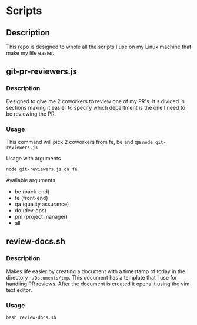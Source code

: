 # Scripts

## Description

This repo is designed to whole all the scripts I use on my Linux machine that make my life easier.

## git-pr-reviewers.js

### Description

Designed to give me 2 coworkers to review one of my PR's. It's divided in sections making it easier to specify which department is the one I need to be reviewing the PR.

### Usage

This command will pick 2 coworkers from fe, be and qa
`node git-reviewers.js`

Usage with arguments

`node git-reviewers.js qa fe`

Available arguments

* be (back-end)
* fe (front-end)
* qa (quality assurance)
* do (dev-ops)
* pm (project manager)
* all

## review-docs.sh

### Description

Makes life easier by creating a document with a timestamp of today in the directory `~/Documents/tmp`. This document has a template that I use for handling PR reviews.
After the document is created it opens it using the vim text editor.

### Usage

`bash review-docs.sh`

